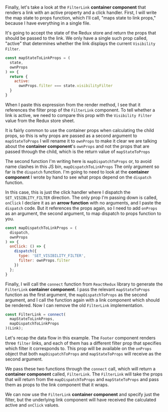 Finally, let's take a look at the `FilterLink` **container component** that renders a link with an active property and a click handler. First, I will write the map state to props function, which I'll call, "maps state to link props," because I have everything in a single file.

It's going to accept the state of the Redux store and return the props that should be passed to the link. We only have a single such prop called, "active" that determines whether the link displays the current `Visibility Filter`.

``` javascript
const mapStateToLinkProps = (
  state,
  ownProps
) => {
  return {
    active:
      ownProps.filter === state.visibilityFilter
  }
}
```

When I paste this expression from the render method, I see that it references the filter prop of the `FilterLink` component. To tell whether a link is active, we need to compare this prop with the `Visibility Filter` value from the Redux store sheet.

It is fairly common to use the container props when calculating the child props, so this is why props are passed as a second argument to `mapStateToProps` I will rename it to `ownProps` to make it clear we are talking about the **container component**'s `ownProps` and not the props that are passed through the child, which is the return value of `mapStateToProps`

The second function I'm writing here is `mapDispatchToProps` or, to avoid name clashes in this JS bin, `mapDispatchToLinkProps` The only argument so far is the `dispatch` function. I'm going to need to look at the **container component** I wrote by hand to see what props depend on the `dispatch` function.

In this case, this is just the click handler where I dispatch the `SET_VISIBLITY_FILTER` direction. The only prop I'm passing down is called, `onClick` I declare it as an **arrow function** with no arguments, and I paste the `dispatch` code. But it references the props again, so I need to add `onProps` as an argument, the second argument, to map dispatch to props function to you.

``` javascript
const mapDispatchToLinkProps = (
  dispatch,
  ownProps
) => {
  onClick: () => {
    dispatch({
      type: 'SET_VISIBILITY_FILTER',
      filter: ownProps.filter
    })
  };
}
```

Finally, I will call the `connect` function from `ReactRedux` library to generate the `FilterLink` **container component**. I pass the relevant `mapStateToProps` function as the first argument, the `mapDispatchToProps` as the second argument, and I call the function again with a link component which should be rendered. Now I can remove the old `FilterLink` implementation.

``` javascript
const FilterLink = connect(
  mapStateToLinkProps,
  mapDispatchToLinkProps
)(Link);
```

Let's recap the data flow in this example. The `Footer` component renders three `filter` links, and each of them has a different filter prop that specifies which filter it corresponds to. This prop will be available on the `onProps` object that both `mapDispatchToProps` and `mapStateToProps` will receive as the second argument.

We pass these two functions through the `connect` call, which will return a **container component** called, `FilterLink`. The `FilterLink` will take the props that will return from the `mapDispatchToProps` and `mapStateToProps` and pass them as props to the link component that it wraps.

We can now use the `FilterLink` **container component** and specify just the filter, but the underlying link component will have received the calculated active and `onClick` values.
